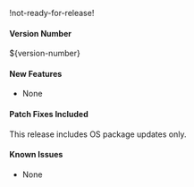 !not-ready-for-release!

#### Version Number
${version-number}

#### New Features
- None

#### Patch Fixes Included
This release includes OS package updates only.

#### Known Issues
- None
